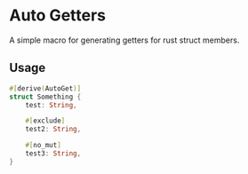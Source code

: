# Auto Getters

A simple macro for generating getters for rust struct members.

## **Usage**

```rust
#[derive(AutoGet)]
struct Something {
    test: String,

    #[exclude]
    test2: String,

    #[no_mut]
    test3: String,
}
```
